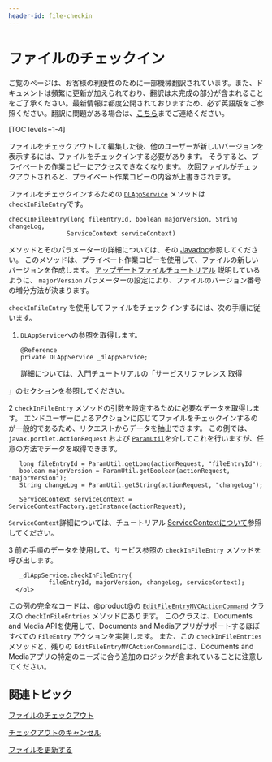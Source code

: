 ```yaml
---
header-id: file-checkin
---
```


# ファイルのチェックイン

<p class="alert alert-info"><span class="wysiwyg-color-blue120">ご覧のページは、お客様の利便性のために一部機械翻訳されています。また、ドキュメントは頻繁に更新が加えられており、翻訳は未完成の部分が含まれることをご了承ください。最新情報は都度公開されておりますため、必ず英語版をご参照ください。翻訳に問題がある場合は、<a href="mailto:support-content-jp@liferay.com">こちら</a>までご連絡ください。</span></p>

[TOC levels=1-4]

ファイルをチェックアウトして編集した後、他のユーザーが新しいバージョンを表示するには、ファイルをチェックインする必要があります。 そうすると、プライベートの作業コピーにアクセスできなくなります。 次回ファイルがチェックアウトされると、プライベート作業コピーの内容が上書きされます。

ファイルをチェックインするための [`DLAppService`](@platform-ref@/7.1-latest/javadocs/portal-kernel/com/liferay/document/library/kernel/service/DLAppService.html) メソッドは `checkInFileEntry`です。

    checkInFileEntry(long fileEntryId, boolean majorVersion, String changeLog, 
                    ServiceContext serviceContext)

メソッドとそのパラメーターの詳細については、その [Javadoc](@platform-ref@/7.1-latest/javadocs/portal-kernel/com/liferay/document/library/kernel/service/DLAppService.html#checkInFileEntry-long-boolean-java.lang.String-com.liferay.portal.kernel.service.ServiceContext-)参照してください。 このメソッドは、プライベート作業コピーを使用して、ファイルの新しいバージョンを作成します。 [アップデートファイルチュートリアル](/docs/7-1/tutorials/-/knowledge_base/t/updating-files) 説明しているように、 `majorVersion` パラメーターの設定により、ファイルのバージョン番号の増分方法が決まります。

`checkInFileEntry` を使用してファイルをチェックインするには、次の手順に従います。

1.  `DLAppService`への参照を取得します。
   
        @Reference
        private DLAppService _dlAppService;

    詳細については、入門チュートリアルの「サービスリファレンス</a> 取得

」のセクションを参照してください。</p></li> 
   
   2  `checkInFileEntry` メソッドの引数を設定するために必要なデータを取得します。 エンドユーザーによるアクションに応じてファイルをチェックインするのが一般的であるため、リクエストからデータを抽出できます。 この例では、 `javax.portlet.ActionRequest` および [`ParamUtil`](@platform-ref@/7.1-latest/javadocs/portal-kernel/com/liferay/portal/kernel/util/ParamUtil.html)を介してこれを行いますが、任意の方法でデータを取得できます。
  
       long fileEntryId = ParamUtil.getLong(actionRequest, "fileEntryId");
       boolean majorVersion = ParamUtil.getBoolean(actionRequest, "majorVersion");
       String changeLog = ParamUtil.getString(actionRequest, "changeLog");
      
       ServiceContext serviceContext = ServiceContextFactory.getInstance(actionRequest);
      
  
  `ServiceContext`詳細については、チュートリアル [ServiceContextについて](/docs/7-1/tutorials/-/knowledge_base/t/understanding-servicecontext)参照してください。

3  前の手順のデータを使用して、サービス参照の `checkInFileEntry` メソッドを呼び出します。
  
       _dlAppService.checkInFileEntry(
               fileEntryId, majorVersion, changeLog, serviceContext);
      </ol> 

この例の完全なコードは、@product@の [`EditFileEntryMVCActionCommand`](https://github.com/liferay/liferay-portal/blob/master/modules/apps/document-library/document-library-web/src/main/java/com/liferay/document/library/web/internal/portlet/action/EditFileEntryMVCActionCommand.java) クラスの `checkInFileEntries` メソッドにあります。 このクラスは、Documents and Media APIを使用して、Documents and Mediaアプリがサポートするほぼすべての `FileEntry` アクションを実装します。 また、この `checkInFileEntries` メソッドと、残りの `EditFileEntryMVCActionCommand`には、Documents and Mediaアプリの特定のニーズに合う追加のロジックが含まれていることに注意してください。



## 関連トピック

[ファイルのチェックアウト](/docs/7-1/tutorials/-/knowledge_base/t/file-checkout)

[チェックアウトのキャンセル](/docs/7-1/tutorials/-/knowledge_base/t/cancelling-a-checkout)

[ファイルを更新する](/docs/7-1/tutorials/-/knowledge_base/t/updating-files)
